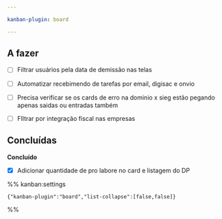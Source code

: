 ```yaml
---

kanban-plugin: board

---
```


## A fazer

- [ ] Filtrar usuários pela data de demissão nas telas
- [ ] Automatizar recebimendo de tarefas por email, digisac e onvio
- [ ] Precisa verificar se os cards de erro na dominio x sieg estão pegando apenas saidas ou entradas também
- [ ] FIltrar por integração fiscal nas empresas


## Concluídas

**Concluído**
- [x] Adicionar quantidade de pro labore no card e listagem do DP




%% kanban:settings
```
{"kanban-plugin":"board","list-collapse":[false,false]}
```
%%
